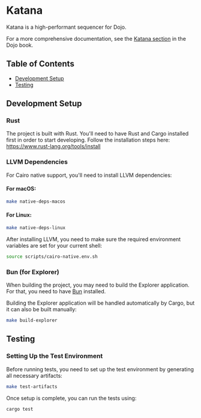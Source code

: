 # Katana

Katana is a high-performant sequencer for Dojo.

For a more comprehensive documentation, see the [Katana section](https://dojoengine.org/toolchain/katana) in the Dojo book.

## Table of Contents

- [Development Setup](#development-setup)
- [Testing](#testing)

## Development Setup

### Rust

The project is built with Rust. You'll need to have Rust and Cargo installed first in order to start developing.
Follow the installation steps here: https://www.rust-lang.org/tools/install

### LLVM Dependencies

For Cairo native support, you'll need to install LLVM dependencies:

#### For macOS:
```bash
make native-deps-macos
```

#### For Linux:
```bash
make native-deps-linux
```

After installing LLVM, you need to make sure the required environment variables are set for your current shell:

```bash
source scripts/cairo-native.env.sh
```

### Bun (for Explorer)

When building the project, you may need to build the Explorer application. For that, you need to have [Bun](https://bun.sh/docs/installation) installed.

Building the Explorer application will be handled automatically by Cargo, but it can also be built manually:

```bash
make build-explorer
```

## Testing

### Setting Up the Test Environment

Before running tests, you need to set up the test environment by generating all necessary artifacts:

```bash
make test-artifacts
```

Once setup is complete, you can run the tests using:

```bash
cargo test
```
